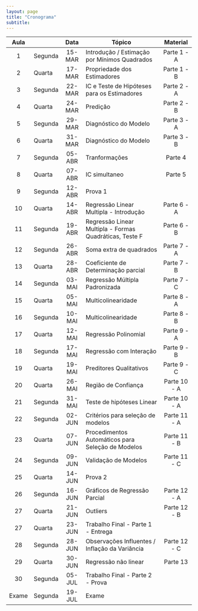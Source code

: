 ```yaml
---
layout: page
title: "Cronograma"
subtitle:
---
```


|          Aula          	|         	|   Data   	|  Tópico                                                     	|    Material    	|
|:----------------------:	|---------	|:--------:	|-------------------------------------------------------------	|:--------------:	|
|                     1  	| Segunda  	|  15-MAR 	|  Introdução / Estimação   por Mínimos Quadrados             	|   Parte 1 - A  	|
|                     2  	| Quarta  	|  17-MAR 	|  Propriedade dos   Estimadores                              	|   Parte 1 - B  	|
|                     3  	| Segunda  	|  22-MAR 	|  IC e Teste de Hipóteses   para os Estimadores              	|   Parte 2 - A  	|
|                     4  	| Quarta  	|  24-MAR 	|  Predição                                                   	|   Parte 2 - B  	|
|                     5  	| Segunda  	|  29-MAR 	|  Diagnóstico do   Modelo                                    	|   Parte 3 - A  	|
|                     6  	| Quarta  	|  31-MAR 	|  Diagnóstico do   Modelo                                    	|   Parte 3 - B  	|
|                     7  	| Segunda  	|  05-ABR 	|  Tranformações                                              	|     Parte 4    	|
|                     8  	| Quarta  	|  07-ABR 	|  IC simultaneo                                              	|     Parte 5    	|
|                     9  	| Segunda 	|  12-ABR 	|  Prova 1                                                    	|                	|
|                   10   	| Quarta  	|  14-ABR 	|  Regressão Linear   Multipla - Introdução                   	|   Parte 6 - A  	|
|                   11   	| Segunda 	|  19-ABR 	|  Regressão Linear   Multipla - Formas Quadráticas, Teste F  	|   Parte 6 - B  	|
|                   12   	| Segunda  	|  26-ABR 	|  Soma extra de   quadrados                                  	|   Parte 7 - A  	|
|                   13   	| Quarta  	|  28-ABR 	|  Coeficiente de   Determinação parcial                      	|   Parte 7 - B  	|
|                   14   	| Segunda 	|  03-MAI 	|  Regressão Múltipla   Padronizada                           	|   Parte 7 - C  	|
|                   15   	| Quarta  	|  05-MAI 	|  Multicolinearidade                                         	|   Parte 8 - A  	|
|                   16   	| Segunda 	|  10-MAI 	|  Multicolinearidade                                         	|   Parte 8 - B  	|
|                   17   	| Quarta  	|  12-MAI 	|  Regressão   Polinomial                                     	|   Parte 9 - A  	|
|                   18   	| Segunda 	|  17-MAI 	|  Regressão com   Interação                                  	|   Parte 9 - B  	|
|                   19   	| Quarta  	|  19-MAI 	|  Preditores   Qualitativos                                  	|   Parte 9 - C  	|
|                   20   	| Quarta  	|  26-MAI 	|  Região de   Confiança                                      	|  Parte 10 - A  	|
|                   21   	| Segunda  	|  31-MAI 	|  Teste de hipóteses   Linear                                	|  Parte 10 - A  	|
|                   22   	| Segunda 	|  02-JUN 	|  Critérios para seleção   de modelos                        	|  Parte 11 - A  	|
|                   23   	| Quarta  	|  07-JUN 	|  Procedimentos   Automáticos para Seleção de Modelos        	|  Parte 11 - B  	|
|                   24   	| Segunda 	|  09-JUN 	|  Validação de   Modelos                                     	|  Parte 11 - C  	|
|                   25   	| Quarta  	|  14-JUN 	|  Prova 2                                                    	|                	|
|                   26   	| Segunda 	|  16-JUN  	|  Gráficos de Regressão   Parcial                            	|  Parte 12 - A  	|
|                   27   	| Quarta  	|  21-JUN  	|  Outliers                                                   	|  Parte 12 - B  	|
|                   27   	| Quarta  	|  23-JUN  	|  Trabalho Final - Parte 1 - Entrega                          	|               	|
|                   28   	| Segunda 	|  28-JUN 	|  Observações Influentes   / Inflação da Variância           	|  Parte 12 - C  	|
|                   29   	| Quarta  	|  30-JUN 	|  Regressão não   linear                                     	|    Parte 13    	|
|                   30   	| Segunda 	|  05-JUL 	|  Trabalho Final - Parte 2 - Prova                           	|                	|
|          Exame         	| Segunda 	|  19-JUL 	|  Exame                                                      	|                	|
